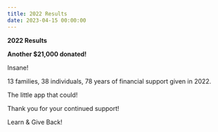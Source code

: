 ```yaml
---
title: 2022 Results
date: 2023-04-15 00:00:00
---
```

**2022 Results**

**Another $21,000 donated!**

Insane!&nbsp;&nbsp;

13 families, 38 individuals, 78 years of financial support given in 2022.

The little app that could!

Thank you for your continued support!

Learn & Give Back!